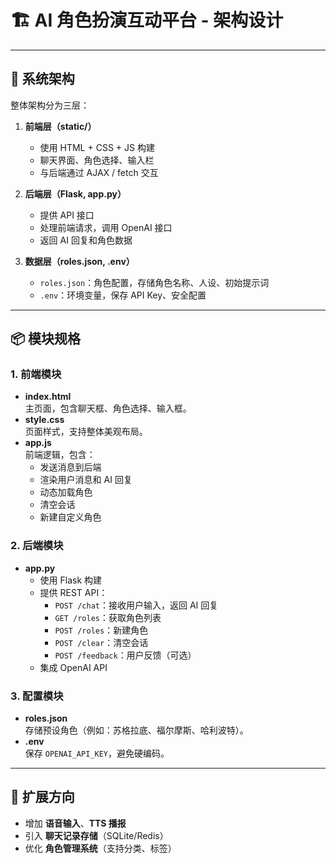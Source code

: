 # 🏗 AI 角色扮演互动平台 - 架构设计

---

## 📂 系统架构

整体架构分为三层：
1. **前端层（static/）**  
   - 使用 HTML + CSS + JS 构建  
   - 聊天界面、角色选择、输入栏  
   - 与后端通过 AJAX / fetch 交互

2. **后端层（Flask, app.py）**  
   - 提供 API 接口  
   - 处理前端请求，调用 OpenAI 接口  
   - 返回 AI 回复和角色数据

3. **数据层（roles.json, .env）**  
   - `roles.json`：角色配置，存储角色名称、人设、初始提示词  
   - `.env`：环境变量，保存 API Key、安全配置  

---

## 📦 模块规格

### 1. 前端模块
- **index.html**  
  主页面，包含聊天框、角色选择、输入框。  
- **style.css**  
  页面样式，支持整体美观布局。  
- **app.js**  
  前端逻辑，包含：
  - 发送消息到后端
  - 渲染用户消息和 AI 回复
  - 动态加载角色
  - 清空会话
  - 新建自定义角色

### 2. 后端模块
- **app.py**  
  - 使用 Flask 构建  
  - 提供 REST API：
    - `POST /chat`：接收用户输入，返回 AI 回复  
    - `GET /roles`：获取角色列表  
    - `POST /roles`：新建角色  
    - `POST /clear`：清空会话  
    - `POST /feedback`：用户反馈（可选）  
  - 集成 OpenAI API  

### 3. 配置模块
- **roles.json**  
  存储预设角色（例如：苏格拉底、福尔摩斯、哈利波特）。  
- **.env**  
  保存 `OPENAI_API_KEY`，避免硬编码。  

---


## 🔮 扩展方向

- 增加 **语音输入**、**TTS 播报**  
- 引入 **聊天记录存储**（SQLite/Redis）  
- 优化 **角色管理系统**（支持分类、标签）  
